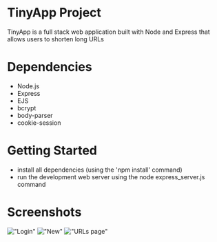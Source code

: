 # TinyApp Project

TinyApp is a full stack web application built with Node and Express that allows users to shorten long URLs

# Dependencies

- Node.js
- Express
- EJS
- bcrypt
- body-parser
- cookie-session

# Getting Started

- install all dependencies (using the 'npm install' command)
- run the development web server using the node express_server.js command

# Screenshots

!["Login"](https://github.com/allya15/TinyApp/blob/master/docs/Login.png?raw=true)
!["New"](https://github.com/allya15/TinyApp/blob/master/docs/new.png?raw=true)
!["URLs page"](https://github.com/allya15/TinyApp/blob/master/docs/urls.png?raw=true)
